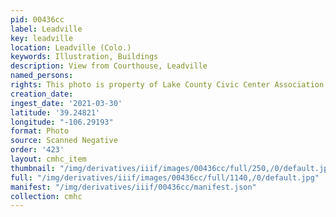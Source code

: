 ```yaml
---
pid: 00436cc
label: Leadville
key: leadville
location: Leadville (Colo.)
keywords: Illustration, Buildings
description: View from Courthouse, Leadville
named_persons: 
rights: This photo is property of Lake County Civic Center Association.
creation_date: 
ingest_date: '2021-03-30'
latitude: '39.24821'
longitude: "-106.29193"
format: Photo
source: Scanned Negative
order: '423'
layout: cmhc_item
thumbnail: "/img/derivatives/iiif/images/00436cc/full/250,/0/default.jpg"
full: "/img/derivatives/iiif/images/00436cc/full/1140,/0/default.jpg"
manifest: "/img/derivatives/iiif/00436cc/manifest.json"
collection: cmhc
---
```

